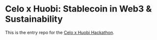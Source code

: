 # Celo x Huobi: Stablecoin in Web3 & Sustainability

This is the entry repo for the [Celo x Huobi Hackathon](https://celohuobihack.com/).
